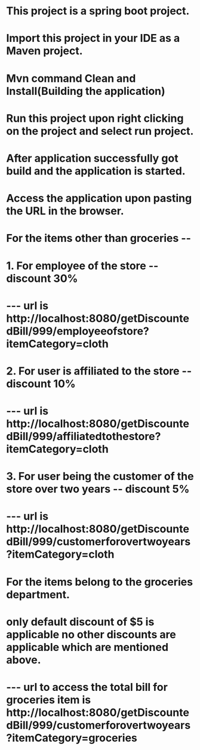 # This project is a spring boot project.
# Import this project in your IDE as a Maven project.
# Mvn command Clean and Install(Building the application)
# Run this project upon right clicking on the project and select run project.
# After application successfully got build and the application is started.
# Access the application upon pasting the URL in the browser.
# For the items other than groceries --
# 1. For employee of the store -- discount 30%
#    --- url is http://localhost:8080/getDiscountedBill/999/employeeofstore?itemCategory=cloth
# 2. For user is affiliated to the store -- discount 10%
# --- url is http://localhost:8080/getDiscountedBill/999/affiliatedtothestore?itemCategory=cloth
# 3. For user being the customer of the store over two years -- discount 5%
# --- url is http://localhost:8080/getDiscountedBill/999/customerforovertwoyears?itemCategory=cloth
# For the items belong to the groceries department.
# only default discount of $5 is applicable no other discounts are applicable which are mentioned above.
# --- url to access the total bill for groceries item is http://localhost:8080/getDiscountedBill/999/customerforovertwoyears?itemCategory=groceries 